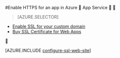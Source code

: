 <properties
	pageTitle="Enable HTTPS for a web app in Azure App Service"
	description="Learn how to enable SSL with an Azure App Service."
	services="app-service"
	documentationCenter=".net"
	authors="cephalin"
	manager="wpickett"
	editor="jimbe"
	tags="top-support-issue"/>

<tags
	ms.service="app-service"
	ms.date="02/03/2016"
	wacn.date=""/>

#Enable HTTPS for an app in Azure  App Service 



> [AZURE.SELECTOR]
- [Enable SSL for your custom domain](/documentation/articles/web-sites-configure-ssl-certificate/)
- [Buy SSL Certificate for Web Apps](/documentation/articles/web-sites-purchase-ssl-web-site/)




[AZURE.INCLUDE [configure-ssl-web-site](../includes/configure-ssl-web-site.md)]

